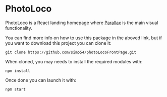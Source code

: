 # PhotoLoco

PhotoLoco is a React landing homepage where [Parallax](https://www.npmjs.com/package/react-parallax) is the main visual functionality.

You can find more info on how to use this package in the aboved link, but if you want to download this project you can clone it:
```
git clone https://github.com/simo54/photoLocoFrontPage.git
```
When cloned, you may needs to install the required modules with:
```
npm install 
```
Once done you can launch it with:
```
npm start 
```

